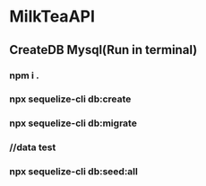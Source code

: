 
# MilkTeaAPI 
## CreateDB Mysql(Run in terminal)
### npm i .
### npx sequelize-cli db:create
### npx sequelize-cli db:migrate
### //data test
### npx sequelize-cli db:seed:all
